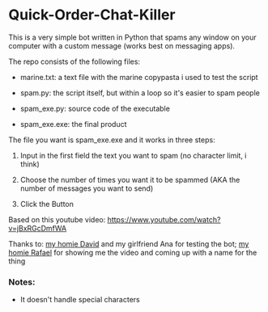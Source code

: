 # Quick-Order-Chat-Killer

This is a very simple bot written in Python that spams any window on your computer with a custom message (works best on messaging apps).

The repo consists of the following files: 

- marine.txt: a text file with the marine copypasta i used to test the script

- spam.py: the script itself, but within a loop so it's easier to spam people

- spam_exe.py: source code of the executable

- spam_exe.exe: the final product

The file you want is spam_exe.exe and it works in three steps:

1. Input in the first field the text you want to spam (no character limit, i think)

2. Choose the number of times you want it to be spammed (AKA the number of messages you want to send)

3. Click the Button

Based on this youtube video: https://www.youtube.com/watch?v=jBxRGcDmfWA

Thanks to: [my homie David](https://github.com/DavidmMar) and my girlfriend Ana for testing the bot; [my homie Rafael](https://github.com/RafaelCS-Aula) for showing me the video and coming up with a name for the thing 

### Notes:

- It doesn't handle special characters
